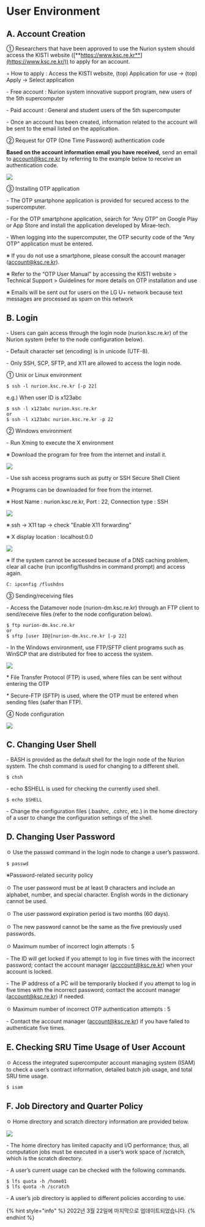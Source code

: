 # User Environment

## A. Account Creation

① Researchers that have been approved to use the Nurion system should access the KISTI website ([**https://www.ksc.re.kr**](https://www.ksc.re.kr/)) to apply for an account.

◦ How to apply : Access the KISTI website, (top) Application for use -> (top) Apply -> Select application

\- Free account : Nurion system innovative support program, new users of the 5th supercomputer

\- Paid account : General and student users of the 5th supercomputer

\- Once an account has been created, information related to the account will be sent to the email listed on the application.

② Request for OTP (One Time Password) authentication code

**Based on the account information email you have received,** send an email to [account@ksc.re.kr](mailto:account@ksc.re.kr) by referring to the example below to receive an authentication code.

![](<../../../.gitbook/assets/image (3).png>)

③ Installing OTP application

\- The OTP smartphone application is provided for secured access to the supercomputer.

\- For the OTP smartphone application, search for “Any OTP” on Google Play or App Store and install the application developed by Mirae-tech.

\- When logging into the supercomputer, the OTP security code of the “Any OTP” application must be entered.

※ If you do not use a smartphone, please consult the account manager (account@ksc.re.kr).

※ Refer to the “OTP User Manual” by accessing the KISTI website > Technical Support > Guidelines for more details on OTP installation and use

※ Emails will be sent out for users on the LG U+ network because text messages are processed as spam on this network

## B. Login

\- Users can gain access through the login node (nurion.ksc.re.kr) of the Nurion system (refer to the node configuration below).

\- Default character set (encoding) is in unicode (UTF-8).

\- Only SSH, SCP, SFTP, and X11 are allowed to access the login node.

① Unix or Linux environment

```
$ ssh -l nurion.ksc.re.kr [-p 22]
```

e.g.) When user ID is x123abc

```
$ ssh -l x123abc nurion.ksc.re.kr 
or 
$ ssh -l x123abc nurion.ksc.re.kr -p 22
```

② Windows environment

\- Run Xming to execute the X environment

※ Download the program for free from the internet and install it.

![](../../../.gitbook/assets/JJNmXayKPdXGask.png)

\- Use ssh access programs such as putty or SSH Secure Shell Client

※ Programs can be downloaded for free from the internet.

※ Host Name : nurion.ksc.re.kr, Port : 22, Connection type : SSH

![](../../../.gitbook/assets/mymgSTp1SpIXNqv.png)

※ ssh -> X11 tap -> check "Enable X11 forwarding"

※ X display location : localhost:0.0

![](../../../.gitbook/assets/7CIgfnisxwUP8q8.png)

※ If the system cannot be accessed because of a DNS caching problem, clear all cache (run ipconfig/flushdns in command prompt) and access again.

```
C: ipconfig /flushdns
```

③ Sending/receiving files

\- Access the Datamover node (nurion-dm.ksc.re.kr) through an FTP client to send/receive files (refer to the node configuration below).

```
$ ftp nurion-dm.ksc.re.kr 
or 
$ sftp [user ID@]nurion-dm.ksc.re.kr [-p 22]
```

\- In the Windows environment, use FTP/SFTP client programs such as WinSCP that are distributed for free to access the system.

![](<../../../.gitbook/assets/cmp2uAQLNNDJaOJ (1).png>)

\* File Transfer Protocol (FTP) is used, where files can be sent without entering the OTP

\* Secure-FTP (SFTP) is used, where the OTP must be entered when sending files (safer than FTP).

④ Node configuration

![](../../../.gitbook/assets/image.png)

## C. Changing User Shell

\- BASH is provided as the default shell for the login node of the Nurion system. The chsh command is used for changing to a different shell.

```
$ chsh
```

\- echo $SHELL is used for checking the currently used shell.

```
$ echo $SHELL
```

\- Change the configuration files (.bashrc, .cshrc, etc.) in the home directory of a user to change the configuration settings of the shell.

## D. Changing User Password

ㅇ Use the passwd command in the login node to change a user’s password.

```
$ passwd
```

※Password-related security policy

ㅇ The user password must be at least 9 characters and include an alphabet, number, and special character. English words in the dictionary cannot be used.

ㅇ The user password expiration period is two months (60 days).

ㅇ The new password cannot be the same as the five previously used passwords.

ㅇ Maximum number of incorrect login attempts : 5

\- The ID will get locked if you attempt to log in five times with the incorrect password; contact the account manager ([acccount@ksc.re.kr](mailto:acccount@ksc.re.kr)) when your account is locked.

\- The IP address of a PC will be temporarily blocked if you attempt to log in five times with the incorrect password; contact the account manager ([account@ksc.re.kr](mailto:account@ksc.re.kr)) if needed.

ㅇ Maximum number of incorrect OTP authentication attempts : 5

\- Contact the account manager ([account@ksc.re.kr](mailto:account@ksc.re.kr)) if you have failed to authenticate five times.

## E. Checking SRU Time Usage of User Account

ㅇ Access the integrated supercomputer account managing system (ISAM) to check a user’s contract information, detailed batch job usage, and total SRU time usage.

```
$ isam
```

## F. Job Directory and Quarter Policy

ㅇ Home directory and scratch directory information are provided below.

![](<../../../.gitbook/assets/image (2).png>)

\- The home directory has limited capacity and I/O performance; thus, all computation jobs must be executed in a user’s work space of /scratch, which is the scratch directory.

\- A user’s current usage can be checked with the following commands.

```
$ lfs quota -h /home01
$ lfs quota -h /scratch
```

\- A user’s job directory is applied to different policies according to use.

{% hint style="info" %}
2022년 3월 22일에 마지막으로 업데이트되었습니다.
{% endhint %}
